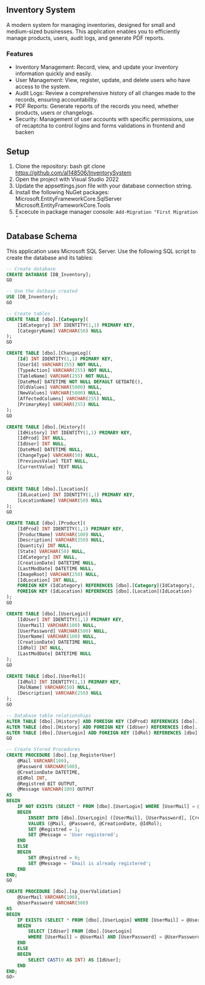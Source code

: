 ## Inventory System
A modern system for managing inventories, designed for small and medium-sized businesses. This application enables you to efficiently manage products, users, audit logs, and generate PDF reports. 

### Features

- Inventory Management: Record, view, and update your inventory information quickly and easily.
- User Management: View, register, update, and delete users who have access to the system.
- Audit Logs: Review a comprehensive history of all changes made to the records, ensuring accountability.
- PDF Reports: Generate reports of the records you need, whether products, users or changelogs.
- Security: Management of user accounts with specific permissions, use of recaptcha to control logins and forms validations in frontend and backen

## Setup
1.  Clone the repository:
   bash
   git clone https://github.com/al148506/InventorySystem
2. Open the project with Visual Studio 2022
3. Update the appsettings.json file with your database connection string.
4. Install the following NuGet packages:
Microsoft.EntityFrameworkCore.SqlServer
Microsoft.EntityFrameworkCore.Tools
5. Excecute in package manager console:
`Add-Migration "First Migration "`

## Database Schema  
This application uses Microsoft SQL Server. Use the following SQL script to create the database and its tables:

```sql
-- Create database
CREATE DATABASE [DB_Inventory];
GO

-- Use the datbase created
USE [DB_Inventory];
GO

-- Create tables
CREATE TABLE [dbo].[Category](
	[IdCategory] INT IDENTITY(1,1) PRIMARY KEY,
	[CategoryName] VARCHAR(50) NULL
);
GO

CREATE TABLE [dbo].[ChangeLog](
	[Id] INT IDENTITY(1,1) PRIMARY KEY,
	[UserId] VARCHAR(255) NOT NULL,
	[TypeAction] VARCHAR(255) NOT NULL,
	[TableName] VARCHAR(255) NOT NULL,
	[DateMod] DATETIME NOT NULL DEFAULT GETDATE(),
	[OldValues] VARCHAR(5000) NULL,
	[NewValues] VARCHAR(5000) NULL,
	[AffectedColumns] VARCHAR(255) NULL,
	[PrimaryKey] VARCHAR(255) NULL
);
GO

CREATE TABLE [dbo].[History](
	[IdHistory] INT IDENTITY(1,1) PRIMARY KEY,
	[IdProd] INT NULL,
	[IdUser] INT NULL,
	[DateMod] DATETIME NULL,
	[ChangeType] VARCHAR(50) NULL,
	[PreviousValue] TEXT NULL,
	[CurrentValue] TEXT NULL
);
GO

CREATE TABLE [dbo].[Location](
	[IdLocation] INT IDENTITY(1,1) PRIMARY KEY,
	[LocationName] VARCHAR(50) NULL
);
GO

CREATE TABLE [dbo].[Product](
	[IdProd] INT IDENTITY(1,1) PRIMARY KEY,
	[ProductName] VARCHAR(100) NULL,
	[Description] VARCHAR(250) NULL,
	[Quantity] INT NULL,
	[State] VARCHAR(50) NULL,
	[IdCategory] INT NULL,
	[CreationDate] DATETIME NULL,
	[LastModDate] DATETIME NULL,
	[ImageRoot] VARCHAR(250) NULL,
	[IdLocation] INT NULL,
	FOREIGN KEY (IdCategory) REFERENCES [dbo].[Category](IdCategory),
	FOREIGN KEY (IdLocation) REFERENCES [dbo].[Location](IdLocation)
);
GO

CREATE TABLE [dbo].[UserLogin](
	[IdUser] INT IDENTITY(1,1) PRIMARY KEY,
	[UserMail] VARCHAR(100) NULL,
	[UserPassword] VARCHAR(500) NULL,
	[UserName] VARCHAR(100) NULL,
	[CreationDate] DATETIME NULL,
	[IdRol] INT NULL,
	[LastModDate] DATETIME NULL
);
GO

CREATE TABLE [dbo].[UserRol](
	[IdRol] INT IDENTITY(1,1) PRIMARY KEY,
	[RolName] VARCHAR(50) NULL,
	[Description] VARCHAR(250) NULL
);
GO

-- Database table relationships
ALTER TABLE [dbo].[History] ADD FOREIGN KEY (IdProd) REFERENCES [dbo].[Product](IdProd);
ALTER TABLE [dbo].[History] ADD FOREIGN KEY (IdUser) REFERENCES [dbo].[UserLogin](IdUser);
ALTER TABLE [dbo].[UserLogin] ADD FOREIGN KEY (IdRol) REFERENCES [dbo].[UserRol](IdRol);
GO

-- Create Stored Procedures
CREATE PROCEDURE [dbo].[sp_RegisterUser]
	@Mail VARCHAR(100),
	@Password VARCHAR(500),
	@CreationDate DATETIME,
	@IdRol INT,
	@Registred BIT OUTPUT,
	@Message VARCHAR(100) OUTPUT
AS
BEGIN
	IF NOT EXISTS (SELECT * FROM [dbo].[UserLogin] WHERE [UserMail] = @Mail)
	BEGIN
		INSERT INTO [dbo].[UserLogin] ([UserMail], [UserPassword], [CreationDate], [IdRol])
		VALUES (@Mail, @Password, @CreationDate, @IdRol);
		SET @Registred = 1;
		SET @Message = 'User registered';
	END
	ELSE
	BEGIN
		SET @Registred = 0;
		SET @Message = 'Email is already registered';
	END
END;
GO

CREATE PROCEDURE [dbo].[sp_UserValidation]
	@UserMail VARCHAR(100),
	@UserPassword VARCHAR(500)
AS
BEGIN
	IF EXISTS (SELECT * FROM [dbo].[UserLogin] WHERE [UserMail] = @UserMail AND [UserPassword] = @UserPassword)
	BEGIN
		SELECT [IdUser] FROM [dbo].[UserLogin]
		WHERE [UserMail] = @UserMail AND [UserPassword] = @UserPassword;
	END
	ELSE
	BEGIN
		SELECT CAST(0 AS INT) AS [IdUser];
	END
END;
GO>
```



